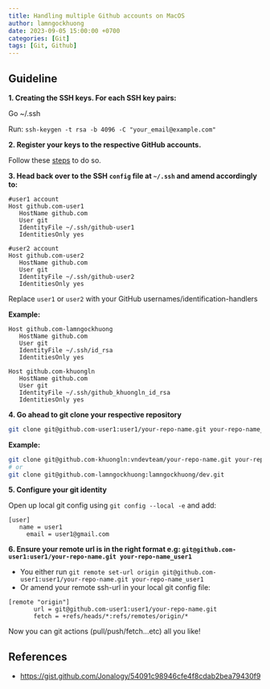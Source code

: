 ```yaml
---
title: Handling multiple Github accounts on MacOS
author: lamngockhuong
date: 2023-09-05 15:00:00 +0700
categories: [Git]
tags: [Git, Github]
---
```


## Guideline

**1. Creating the SSH keys. For each SSH key pairs:**

Go ~/.ssh

Run: `ssh-keygen -t rsa -b 4096 -C "your_email@example.com"`

**2. Register your keys to the respective GitHub accounts.**

Follow these [steps](https://help.github.com/articles/adding-a-new-ssh-key-to-your-github-account/) to do so.

**3. Head back over to the SSH `config` file at `~/.ssh` and amend accordingly to:**

```
#user1 account
Host github.com-user1
   HostName github.com
   User git
   IdentityFile ~/.ssh/github-user1
   IdentitiesOnly yes

#user2 account
Host github.com-user2
   HostName github.com
   User git
   IdentityFile ~/.ssh/github-user2
   IdentitiesOnly yes
```

Replace `user1` or `user2` with your GitHub usernames/identification-handlers

**Example:**

```
Host github.com-lamngockhuong
   HostName github.com
   User git
   IdentityFile ~/.ssh/id_rsa
   IdentitiesOnly yes

Host github.com-khuongln
   HostName github.com
   User git
   IdentityFile ~/.ssh/github_khuongln_id_rsa
   IdentitiesOnly yes
```

**4. Go ahead to git clone your respective repository**

```bash
git clone git@github.com-user1:user1/your-repo-name.git your-repo-name_user1
```

**Example:**

```bash
git clone git@github.com-khuongln:vndevteam/your-repo-name.git your-repo-name_vndevteam
# or
git clone git@github.com-lamngockhuong:lamngockhuong/dev.git
```

**5. Configure your git identity**

Open up local git config using `git config --local -e` and add:

```
[user]
   name = user1
     email = user1@gmail.com
```

**6. Ensure your remote url is in the right format e.g: `git@github.com-user1:user1/your-repo-name.git your-repo-name_user1`**

- You either run `git remote set-url origin git@github.com-user1:user1/your-repo-name.git your-repo-name_user1`
- Or amend your remote ssh-url in your local git config file:

```
[remote "origin"]
       url = git@github.com-user1:user1/your-repo-name.git
       fetch = +refs/heads/*:refs/remotes/origin/*
```

Now you can git actions (pull/push/fetch...etc) all you like!

## References

- <https://gist.github.com/Jonalogy/54091c98946cfe4f8cdab2bea79430f9>
